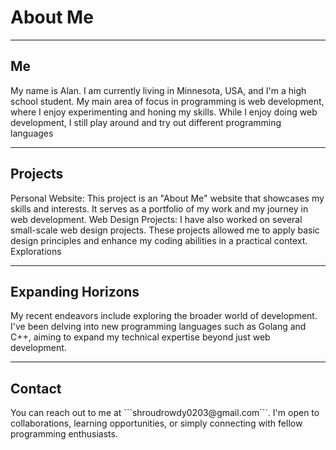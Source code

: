 <h1>About Me</h1>
<hr>
<h2>Me</h2> 
My name is Alan. I am currently living in Minnesota, USA, and I'm a high school student. My main area of focus in programming is web development, where I enjoy experimenting and honing my skills. 
While I enjoy doing web development, I still play around and try out different programming languages
<hr>
<h2>Projects</h2>
Personal Website: This project is an "About Me" website that showcases my skills and interests. It serves as a portfolio of my work and my journey in web development.
Web Design Projects: I have also worked on several small-scale web design projects. These projects allowed me to apply basic design principles and enhance my coding abilities in a practical context.
Explorations
<hr>
<h2>Expanding Horizons</h2>
My recent endeavors include exploring the broader world of development. I've been delving into new programming languages such as Golang and C++, aiming to expand my technical expertise beyond just web development.
<hr>
<h2>Contact</h2>
You can reach out to me at ```shroudrowdy0203@gmail.com```. I'm open to collaborations, learning opportunities, or simply connecting with fellow programming enthusiasts.
